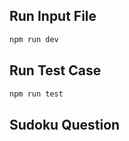 ## Run Input File
```bash
npm run dev
```

## Run Test Case
```bash
npm run test
```

## Sudoku Question